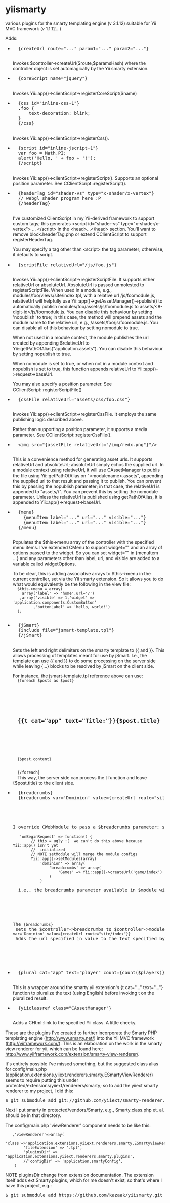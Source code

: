 yiismarty
=========

various plugins for the smarty templating engine (v 3.1.12) suitable for Yii MVC framework (v 1.1.12...)

Adds:
<ul>
<li><pre>
  {createUrl route="..." param1="..." param2="..."}
  </pre>
  <p>
  Invokes $controller-&gt;createUrl($route,$paramsHash) where the controller
  object is set automagically by the Yii smarty extension.
  </p>
</li>

<li><pre>
  {coreScript name="jquery"}
  </pre>
  <p>
  Invokes Yii::app()-&gt;clientScript-&gt;registerCoreScript($name)
  </p>
</li>

<li><pre>
  {css id="inline-css-1"}
  .foo {
      text-decoration: blink;
  }
  {/css}
  </pre>
  <p>
  Invokes Yii::app()-&gt;clientScript-&gt;registerCss().
  </p>
</li>

<li><pre>
  {script id="inline-jscript-1"}
  var foo = Math.PI;
  alert('Hello, ' + foo + '!');
  {/script}
  </pre>
  <p>
  Invokes Yii::app()-&gt;clientScript-&gt;registerScript().  Supports an
  optional position parameter.  See CClientScript::registerScript().
  </p>
</li>

<li><pre>
  {headerTag id="shader-vs" type="x-shader/x-vertex"}
  // webgl shader program here :P
  {/headerTag}
  </pre>
  <p>
  I've customized ClientScript in my Yii-derived framework to support
  custom tags; this generates 
  &lt;script id="shader-vs" type="x-shader/x-vertex"&gt; ... &lt;/script&gt;
  in the &lt;head&gt;...&lt;/head&gt; section.  You'll want to remove
  block.headerTag.php or extend CClientScript to support registerHeaderTag.
  </p>

  <p>
  You may specify a tag other than &lt;script&gt; the tag parameter; otherwise,
  it defaults to script.
  </p>
</li>

<li><pre>
  {scriptFile relativeUrl="/js/foo.js"}
  </pre>
  <p>
  Invokes Yii::app()-&gt;clientScript-&gt;registerScriptFile.  It supports
  either relativeUrl or absoluteUrl.  AbsoluteUrl is passed unmolested to
  registerScriptFile.  When used in a module, e.g.,
  modules/foo/views/site/index.tpl, with a relative url /js/foomodule.js,
  relativeUrl will helpfully use Yii::app()-&gt;getAssetManager()-&gt;publish()
  to automatically publish modules/foo/assets/js/foomodule.js to
  assets/&lt;8-digit-id&gt;/js/foomodule.js.  You can disable this behaviour by
  setting 'nopublish' to true; in this case, the method will prepend assets and
  the module name to the relative url, e.g., /assets/foo/js/foomodule.js.  You
  can disable all of this behaviour by setting nomodule to true.
  </p>

  <p>
  When not used in a module context, the module publishes the url created by appending $relativeUrl to Yii::getPathOfAlias("application.assets").  You can disable this behaviour by setting nopublish to true.
  </p>

  <p>
  When nomodule is set to true, or when not in a module context and nopublish is set to true, this function appends relativeUrl to Yii::app()-&gt;request-&gt;baseUrl.
  </p>

  <p>
  You may also specify a position parameter.
  See CClientScript::registerScriptFile()
  </p>
</li>

<li><pre>
  {cssFile relativeUrl="assets/css/foo.css"}
  </pre>
  <p>
  Invokes Yii::app()-&gt;clientScript-&gt;registerCssFile.  It employs the same
  publishing logic described above.
  </p>

  <p>
  Rather than supporting a position parameter, it supports a media parameter.
  See CClientScript::registerCssFile().
  </p>
</li>

<li><pre>
  &lt;img src="{assetFile relativeUrl="/img/redx.png"}"/&gt;
  </pre>
  <p>
  This is a convenience method for generating asset urls.  It supports
  relativeUrl and absoluteUrl; absoluteUrl simply echos the supplied url.
  In a module context using relativeUrl, it will use CAssetManager to
  publis the file using Yii::getPathOfAlias on "&lt;modulename&gt;.assets",
  appending the supplied url to that result and passing it to publish.  You can
  prevent this by passing the nopublish parameter; in that case, the relativeUrl
  is appended to "assets/<modulename>/".  You can prevent this by setting the
  nomodule parameter.  Unless the relativeUrl is published using getPathOfAlias,
  it is appended to Yii::app()-&gt;request-&gt;baseUrl.
  </p>
</li>

<li><pre>
  {menu}
    {menuItem label="..." url="..." visible="..."}
    {menuItem label="..." url="..." visible="..."}
  {/menu}
  </pre>

  <p>
  Populates the $this-&gt;menu array of the controller with the specified
  menu items.  I've extended CMenu to support widget="<class alias>" and an
  array of options passed to the widget.  So you can set widget="<class alias>"
  in {menuItem ...} and any parameters other than label, url, and visible are
  added to a variable called widgetOptions.
  </p>

  <p>
  To be clear, this is adding associative arrays to $this-&gt;menu in the
  current controller, set via the Yii smarty extension.  So it allows you to
  do what would equivalently be the following in the view file:
  <code>
  $this-&gt;menu = array(
    array('label' => 'home',url='/')
   ,array('visible' => 1,'widget' => 'application.components.CustomButton'
         ,'buttonLabel' => 'hello, world!')
  );
  </code>
  </p>

</li>

<li><pre>
  {jSmart}
  {include file="jsmart-template.tpl"}
  {/jSmart}
  </pre>

  <p>
  Sets the left and right delimiters on the smarty template to {{ and }}.  This allows processing of templates meant for use by jSmart.  I.e., the template can use {{ and }} to do some processing on the server side while leaving {...} blocks to be resolved by jSmart on the client side.
  </p>

  <p>
  For instance, the jsmart-template.tpl reference above can use:
  <code>
  {foreach $posts as $post}
  <article>
  <header>
  <h1>{{t cat="app" text="Title:"}}{$post.title}</h1>
  </header>
  {$post.content}
  </article>
  {/foreach}
  </code>
  This way, the server side can process the t function and leave {$post.title} to the client side.
  </p>

</li>

<li><pre>
  {breadcrumbs}
  {breadcrumbs var='Dominion' value={createUrl route="site/index"}}
  <pre>

  <p>I override CWebModule to pass a $breadcrumbs parameter; specifically, I override onBeginRequest to set the modules for my application, like this:
  <code>
   'onBeginRequest' => function() {
        // this = ugly :(  we can't do this above because Yii::app() isn't yet
        //  initialized
        // NOTE setModule will merge the module configs
        Yii::app()->setModules(array(
            'dominion' => array(
                'breadcrumbs' => array(
                    'Games' => Yii::app()->createUrl('game/index')
                )
            )
  </code>
  i.e., the breadcrumbs parameter available in $module will tell me the path to the module.
  </p>

  <p>The <code>{breadcrumbs}</code> sets the $controller-&gt;breadcrumbs to $controller-&gt;module-&gt;breadcrumbs.  The second bit, <code>{breadcrumbs var='Dominion' value={createUrl route="site/index"}}</code> Adds the url specified in value to the text specified by var to $controller-&gt;breadcrumbs.
  </p>

</li>

<li><pre>
  {plural cat="app" text="player" count={count($players)}}
  </pre>

  <p>
  This is a wrapper around the smarty yii extension's {t cat="..." text="..."} function to pluralize the text (using English) before invoking t on the pluralized result.
  </p>

</li>

<li><pre>
  {yiiclassref class="CAssetManager"}
  </pre>

  <p>Adds a CHtml::link to the specified Yii class.  A little cheeky.</p>

</ul>

These are the plugins I've created to further incorporate the Smarty PHP
templating engine (http://www.smarty.net/) into the Yii MVC framework
(http://yiiframework.com/).  This is an elaboration on the work in the smarty
view renderer for yii, which can be found here: 
http://www.yiiframework.com/extension/smarty-view-renderer/.

It's entirely possible I've missed something, but the suggested class alias for
config/main.php (application.extensions.yiiext.renderers.smarty.ESmartyViewRenderer)
seems to require putting this under
protected/extensions/yiiext/renderers/smarty; so to add the yiiext smarty
renderer to my project, I did this:

<pre>
$ git submodule add git://github.com/yiiext/smarty-renderer.git protected/extensions/yiiext/renderers/smarty
</pre>

Next I put smarty in protected/vendors/Smarty, e.g., Smarty.class.php et. al.
should be in that directory.

The config/main.php 'viewRenderer' component needs to be like this:

       ,'viewRenderer'=>array(
          'class'=>'application.extensions.yiiext.renderers.smarty.ESmartyViewRenderer',
            'fileExtension' => '.tpl',
            'pluginsDir' => 'application.extensions.yiiext.renderers.smarty.plugins',
            //'configDir' => 'application.smartyConfig',
        )

NOTE pluginsDir change from extension documentation.  The extension itself adds
ext.Smarty.plugins, which for me doesn't exist, so that's where I have this
project, e.g.:

<pre>
$ git submodule add https://github.com/kazaak/yiismarty.git protected/extensions/Smarty/plugins
</pre>
